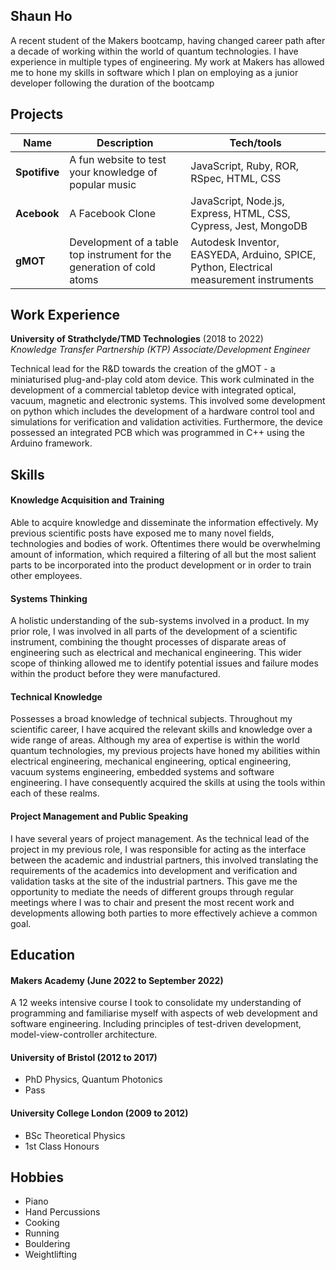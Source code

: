 ## Shaun Ho
A recent student of the Makers bootcamp, having changed career path after a decade of working within the world of quantum technologies. I have experience in multiple types of engineering. My work at Makers has allowed me to hone my skills in software which I plan on employing as a junior developer following the duration of the bootcamp


## Projects

| Name                         | Description       | Tech/tools        |
| ---------------------------- | ----------------- | ----------------- |
| **Spotifive**            | A fun website to test your knowledge of popular music| JavaScript, Ruby, ROR, RSpec, HTML, CSS |
| **Acebook**               | A Facebook Clone | JavaScript, Node.js, Express, HTML, CSS, Cypress, Jest, MongoDB |
| **gMOT**                     | Development of a table top instrument for the generation of cold atoms| Autodesk Inventor, EASYEDA, Arduino, SPICE, Python, Electrical measurement instruments|

## Work Experience

**University of Strathclyde/TMD Technologies** (2018 to 2022)  
_Knowledge Transfer Partnership (KTP) Associate/Development Engineer_

Technical lead for the R&D towards the creation of the gMOT - a miniaturised plug-and-play cold atom device. This work culminated in the development of a commercial tabletop device with integrated optical, vacuum, magnetic and electronic systems. This involved some development on python which includes the development of a hardware control tool and simulations for verification and validation activities. Furthermore, the device possessed an integrated PCB which was programmed in C++ using the Arduino framework.

## Skills

#### Knowledge Acquisition and Training
Able to acquire knowledge and disseminate the information effectively. My previous scientific posts have exposed me to many novel fields, technologies and bodies of work. Oftentimes there would be overwhelming amount of information, which required a filtering of all but the most salient parts to be incorporated into the product development or in order to train other employees.

#### Systems Thinking
A holistic understanding of the sub-systems involved in a product. In my prior role, I was involved in all parts of the development of a scientific instrument, combining the thought processes of disparate areas of engineering such as electrical and mechanical engineering. This wider scope of thinking allowed me to identify potential issues and failure modes within the product before they were manufactured.

#### Technical Knowledge
Possesses a broad knowledge of technical subjects. Throughout my scientific career, I have acquired the relevant skills and knowledge over a wide range of areas. Although my area of expertise is within the world quantum technologies, my previous projects have honed my abilities within electrical engineering, mechanical engineering, optical engineering, vacuum systems engineering, embedded systems and software engineering. I have consequently acquired the skills at using the tools within each of these realms. 

#### Project Management and Public Speaking
I have several years of project management. As the technical lead of the project in my previous role, I was responsible for acting as the interface between the academic and industrial partners, this involved translating the requirements of the academics into development and verification and validation tasks at the site of the industrial partners. This gave me the opportunity to mediate the needs of different groups through regular meetings where I was to chair and present the most recent work and developments allowing both parties to more effectively achieve a common goal.

## Education

#### Makers Academy (June 2022 to September 2022)
A 12 weeks intensive course I took to consolidate my understanding of programming and familiarise myself with aspects of web development and software engineering. Including principles of test-driven development, model-view-controller architecture.

#### University of Bristol (2012 to 2017)

- PhD Physics, Quantum Photonics
- Pass

#### University College London (2009 to 2012)
- BSc Theoretical Physics
- 1st Class Honours

## Hobbies

- Piano 
- Hand Percussions
- Cooking
- Running
- Bouldering
- Weightlifting
